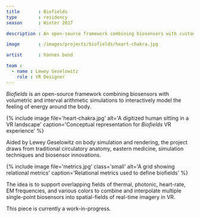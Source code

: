 ```yaml
---
title       : Biofields
type        : residency
season      : Winter 2017

description : An open-source framework combining biosensors with custom volumetric and interval arithmetic simulations to interactively model the feeling of energy around the body.

image       : /images/projects/biofields/heart-chakra.jpg

artist      : hannes bend

team :
  - name : Lewey Geselowitz
    role : VR Designer
---
```


*Biofields* is an open-source framework combining biosensors with volumetric and interval arithmetic simulations to interactively model the feeling of energy around the body.

{% include image file='heart-chakra.jpg'
   alt='A digitized human sitting in a VR landscape'
   caption='Conceptual representation for *Biofields* VR experience' %}

Aided by Lewey Geselowitz on body simulation and rendering, the project draws from traditional circulatory anatomy, eastern medicine, simulation techniques and biosensor innovations.

{% include image file='metrics.jpg'
   class='small'
   alt='A grid showing relational metrics'
   caption='Relational metrics used to define biofields' %}

The idea is to support overlapping fields of thermal, photonic, heart-rate, EM frequencies, and various colors to combine and interpolate multiple single-point biosensors into spatial-fields of real-time imagery in VR.

This piece is currently a work-in-progress.
